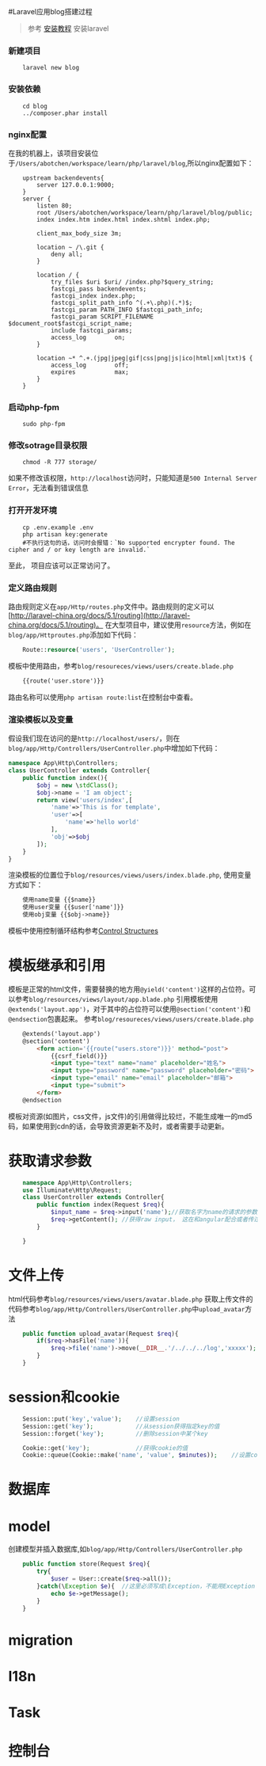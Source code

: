 #Laravel应用blog搭建过程

> 参考 [安装教程](http://laravel-china.org/docs/5.1/installation) 安装laravel

### 新建项目
```shell
    laravel new blog
```

### 安装依赖
```shell
    cd blog
    ../composer.phar install
```

### nginx配置
在我的机器上，该项目安装位于`/Users/abotchen/workspace/learn/php/laravel/blog`,所以nginx配置如下：
```shell
    upstream backendevents{
        server 127.0.0.1:9000;
    }
    server {
        listen 80;
        root /Users/abotchen/workspace/learn/php/laravel/blog/public;
        index index.htm index.html index.shtml index.php;

        client_max_body_size 3m;

        location ~ /\.git {
            deny all;
        }
        
        location / {
            try_files $uri $uri/ /index.php?$query_string;
            fastcgi_pass backendevents;
            fastcgi_index index.php;
            fastcgi_split_path_info ^(.+\.php)(.*)$;   
            fastcgi_param PATH_INFO $fastcgi_path_info;
            fastcgi_param SCRIPT_FILENAME $document_root$fastcgi_script_name;
            include fastcgi_params;
            access_log        on;
        }

        location ~* ^.+.(jpg|jpeg|gif|css|png|js|ico|html|xml|txt)$ {
            access_log        off;
            expires           max;
        }
    }
```

### 启动php-fpm
```shell
    sudo php-fpm
```

### 修改sotrage目录权限
```shell
    chmod -R 777 storage/
```
如果不修改该权限，`http://localhost`访问时，只能知道是`500 Internal Server Error`，无法看到错误信息

### 打开开发环境
```shell
    cp .env.example .env
    php artisan key:generate
    #不执行这句的话，访问时会报错：`No supported encrypter found. The cipher and / or key length are invalid.`
```

至此， 项目应该可以正常访问了。

### 定义路由规则
路由规则定义在`app/Http/routes.php`文件中。路由规则的定义可以[http://laravel-china.org/docs/5.1/routing](http://laravel-china.org/docs/5.1/routing)。
在大型项目中，建议使用`resource`方法，例如在`blog/app/Httproutes.php`添加如下代码：
```php
    Route::resource('users', 'UserController');
```
模板中使用路由，参考`blog/resoureces/views/users/create.blade.php`
```html
    {{route('user.store')}}
```
路由名称可以使用`php artisan route:list`在控制台中查看。

### 渲染模板以及变量
假设我们现在访问的是`http://localhost/users/`，则在`blog/app/Http/Controllers/UserController.php`中增加如下代码：
```php
namespace App\Http\Controllers;
class UserController extends Controller{
    public function index(){
        $obj = new \stdClass();
        $obj->name = 'I am object';
        return view('users/index',[
            'name'=>'This is for template',
            'user'=>[
                'name'=>'hello world'
            ],
            'obj'=>$obj
        ]);
    }
}
```
渲染模板的位置位于`blog/resources/views/users/index.blade.php`, 使用变量方式如下：
```html
    使用name变量 {{$name}} 
    使用user变量 {{$user['name']}}
    使用obj变量 {{$obj->name}}
```
模板中使用控制循环结构参考[Control Structures](https://laravel.com/docs/5.1/blade#control-structures)

# 模板继承和引用
模板是正常的html文件，需要替换的地方用`@yield('content')`这样的占位符。可以参考`blog/resources/views/layout/app.blade.php`
引用模板使用`@extends('layout.app')`，对于其中的占位符可以使用`@section('content')`和`@endsection`包裹起来。
参考`blog/resoureces/views/users/create.blade.php`
```html
    @extends('layout.app')
    @section('content')
        <form action='{{route("users.store")}}' method="post">
            {{csrf_field()}}
            <input type="text" name="name" placeholder="姓名">
            <input type="password" name="password" placeholder="密码">
            <input type="email" name="email" placeholder="邮箱">
            <input type="submit">
        </form>
    @endsection
```
模板对资源(如图片，css文件，js文件)的引用做得比较烂，不能生成唯一的md5码，如果使用到cdn的话，会导致资源更新不及时，或者需要手动更新。

# 获取请求参数
```php
    namespace App\Http\Controllers;
    use Illuminate\Http\Request;
    class UserController extends Controller{
        public function index(Request $req){
            $input_name = $req->input('name');//获取名字为name的请求的参数，不管是何种请求
            $req->getContent(); //获得raw input， 这在和angular配合或者传过来的参数时json时很有用
        }

    }
```

# 文件上传
html代码参考`blog/resources/views/users/avatar.blade.php`
获取上传文件的代码参考`blog/app/Http/Controllers/UserController.php`中`upload_avatar`方法
```php
    public function upload_avatar(Request $req){
        if($req->hasFile('name')){
            $req->file('name')->move(__DIR__.'/../../../log','xxxxx');
        }
    }
```

# session和cookie
```php
    Session::put('key','value');    //设置session
    Session::get('key');            //从session获得指定key的值
    Session::forget('key');         //删除session中某个key

    Cookie::get('key');             //获得cookie的值
    Cookie::queue(Cookie::make('name', 'value', $minutes));    //设置cookie
```

# 数据库


# model
创建模型并插入数据库,如`blog/app/Http/Controllers/UserController.php`
```php
    public function store(Request $req){
        try{
            $user = User::create($req->all());
        }catch(\Exception $e){  //这里必须写成\Exception，不能用Exception
            echo $e->getMessage();
        }
    }
```

# migration
# I18n
# Task

# 控制台





